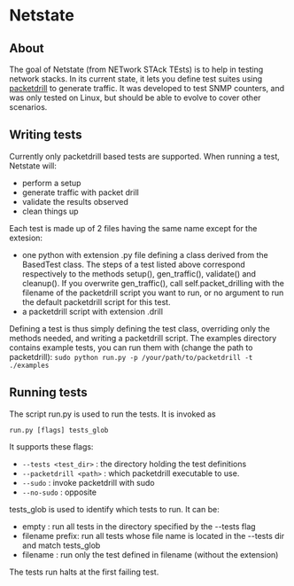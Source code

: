 # Netstate

## About
The goal of Netstate (from NETwork STAck TEsts) is to help in testing network stacks.
In its current state, it lets you define test suites using [packetdrill](https://code.google.com/p/packetdrill/) to generate traffic.
It was developed to test SNMP counters, and was only tested on Linux, but should be able to evolve to cover other scenarios.

## Writing tests
Currently only packetdrill based tests are supported. When running a test, Netstate will:

* perform a setup
* generate traffic with packet drill
* validate the results observed
* clean things up

Each test is made up of 2 files having the same name except for the extesion:

* one python with extension .py file defining a class derived from the BasedTest class. The steps of a test listed above correspond respectively to the methods setup(), gen_traffic(), validate() and cleanup(). If you overwrite gen_traffic(), call self.packet_drilling with the filename of the packetdrill script you want to run, or no argument to run the default packetdrill script for this test. 
* a packetdrill script with extension .drill

Defining a test is thus simply defining the test class, overriding only the methods needed, and writing a packetdrill script.
The examples directory contains example tests, you can run them with (change the path to packetdrill):
`sudo python run.py -p /your/path/to/packetdrill -t ./examples`

## Running tests
The script run.py is used to run the tests. 
It is invoked as

  `run.py [flags] tests_glob`

It supports these flags:

* `--tests <test_dir>` : the directory holding the test definitions
* `--packetdrill <path>` : which packetdrill executable to use.
* `--sudo` : invoke packetdrill with sudo
* `--no-sudo` : opposite

tests_glob is used to identify which tests to run. It can be:

* empty : run all tests in the directory specified by the --tests flag
* filename prefix: run all tests whose file name is located in the --tests dir and match tests_glob
* filename : run only the test defined in filename (without the extension)

The tests run halts at the first failing test.
